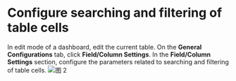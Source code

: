 # Configure searching and filtering of table cells

In edit mode of a dashboard, edit the current table. On the **General Configurations** tab, click **Field/Column Settings**. In the **Field/Column Settings** section, configure the parameters related to searching and filtering of table cells.
![图 2](/img/src/visulization/tablePro/tableFilterAndSearch/tableFilterAndSearch2.png) 